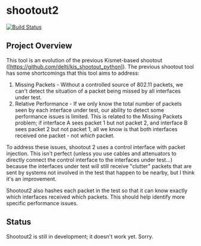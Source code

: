 # shootout2

[![Build Status](https://travis-ci.com/deltj/shootout2.svg?branch=master)](https://travis-ci.com/deltj/shootout2)

## Project Overview

This tool is an evolution of the previous Kismet-based shootout ([https://github.com/deltj/kis_shootout_python]).  The previous shootout tool has some shortcomings that this tool aims to address:
1. Missing Packets - Without a controlled source of 802.11 packets, we can't detect the situation of a packet being missed by all interfaces under test.
2. Relative Performance - If we only know the total number of packets seen by each interface under test, our ability to detect some performance issues is limited.  This is related to the Missing Packets problem; if interface A sees packet 1 but not packet 2, and interface B sees packet 2 but not packet 1, all we know is that both interfaces received one packet - not *which* packet.

To address these issues, shootout 2 uses a control interface with packet injection.  This isn't perfect (unless you use cables and attenuators to directly connect the control interface to the interfaces under test...) because the interfaces under test will still receive "clutter" packets that are sent by systems not involved in the test that happen to be nearby, but I think it's an improvement.

Shootout2 also hashes each packet in the test so that it can know exactly which interfaces received which packets.  This should help identify more specific performance issues.

## Status

Shootout2 is still in development; it doesn't work yet.  Sorry.
